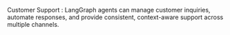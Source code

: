 Customer Support : LangGraph agents can manage customer inquiries, automate responses, and provide consistent, context-aware support across multiple channels.

